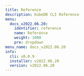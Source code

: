 ```yaml
---
title: Reference
description: KubeDB CLI Reference
menu:
  docs_v2022.06.20:
    identifier: reference
    name: Reference
    weight: 1000
    pre: dropdown
menu_name: docs_v2022.06.20
info:
  cli: v0.0.9
  installer: v2022.06.20
  version: v2022.06.20
---
```


